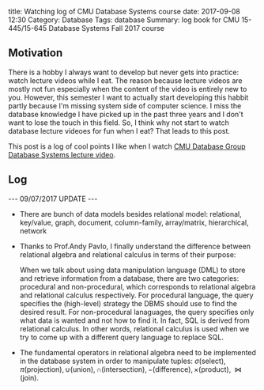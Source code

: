 title: Watching log of CMU Database Systems course
date: 2017-09-08 12:30 
Category: Database
Tags: database
Summary: log book for CMU 15-445/15-645 Database Systems Fall 2017 course

## Motivation

There is a hobby I always want to develop but never gets into practice: watch lecture videos while I eat. The
reason because lecture videos are mostly not fun especially when the content of the video is entirely new to you.
However, this semester I want to actually start developing this habbit partly because I'm missing system side of computer science.
I miss the database knowledge I have picked up in the past three years and I don't want to lose the touch
in this field. So, I think why not start to watch database lecture videoes for fun when I eat? That leads to this post.

This post is a log of cool points I like when I watch [CMU Database Group Database Systems lecture video](https://www.youtube.com/channel/UCHnBsf2rH-K7pn09rb3qvkA).

## Log

--- 09/07/2017 UPDATE ---

- There are bunch of data models besides relational model: relational,
key/value, graph, document, column-family, array/matrix, hierarchical, network

- Thanks to Prof.Andy Pavlo, I finally understand the difference between
relational algebra and relational calculus in terms of their purpose:

    When we talk about using data manipulation language (DML) to store
    and retrieve information from a database, there are two categories:
    procedural and non-procedural, which corresponds to relational algebra
    and relational calculus respectively. For procedural language, the query specifies
    the (high-level) strategy the DBMS should use to find the desired result. For
    non-procedural lanaguages, the query specifies only what data is wanted and not how to
    find it. In fact, SQL is derived from relational calculus. In other words, 
    relational calculus is used when we try to come up with a different 
    query language to replace SQL.

- The fundamental operators in relational algebra need to be implemented
in the database system in order to manipulate tuples: $\sigma \text{(select)}, \pi \text{(projection)}, \cup \text{(union)},
\cap \text{(intersection)}, - \text{(difference)}, \times \text{(product)}, \bowtie \text{(join)}$. 
